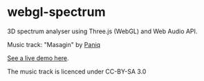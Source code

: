 webgl-spectrum
==============

3D spectrum analyser using Three.js (WebGL) and Web Audio API.

Music track: "Masagin" by [Paniq](http://www.paniq.cc/)

[See a live demo here](http://avgp.github.io/webgl-spectrum/).

The music track is licenced under CC-BY-SA 3.0
